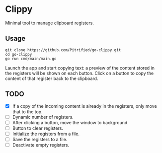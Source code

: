 # Clippy

Minimal tool to manage clipboard registers.

## Usage

```
git clone https://github.com/Pitrified/go-clippy.git
cd go-clippy
go run cmd/main/main.go
```

Launch the app and start copying text:
a preview of the content stored in the registers will be shown on each button.
Click on a button to copy the content of that register back to the clipboard.

## TODO

- [x] If a copy of the incoming content is already in the registers,
      only move that to the top.
- [ ] Dynamic number of registers.
- [ ] After clicking a button, move the window to background.
- [ ] Button to clear registers.
- [ ] Initialize the registers from a file.
- [ ] Save the registers to a file.
- [ ] Deactivate empty registers.
